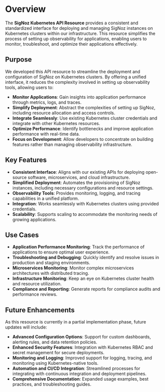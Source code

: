 # Overview

The **SigNoz Kubernetes API Resource** provides a consistent and standardized interface for deploying and managing SigNoz instances on Kubernetes clusters within our infrastructure. This resource simplifies the process of setting up observability for applications, enabling users to monitor, troubleshoot, and optimize their applications effectively.

## Purpose

We developed this API resource to streamline the deployment and configuration of SigNoz on Kubernetes clusters. By offering a unified interface, it reduces the complexity involved in setting up observability tools, allowing users to:

- **Monitor Applications**: Gain insights into application performance through metrics, logs, and traces.
- **Simplify Deployment**: Abstract the complexities of setting up SigNoz, including resource allocation and access controls.
- **Integrate Seamlessly**: Use existing Kubernetes cluster credentials and integrate with other Kubernetes resources.
- **Optimize Performance**: Identify bottlenecks and improve application performance with real-time data.
- **Focus on Development**: Allow developers to concentrate on building features rather than managing observability infrastructure.

## Key Features

- **Consistent Interface**: Aligns with our existing APIs for deploying open-source software, microservices, and cloud infrastructure.
- **Simplified Deployment**: Automates the provisioning of SigNoz instances, including necessary configurations and resource settings.
- **Observability Tools**: Provides monitoring, logging, and tracing capabilities in a unified platform.
- **Integration**: Works seamlessly with Kubernetes clusters using provided credentials.
- **Scalability**: Supports scaling to accommodate the monitoring needs of growing applications.

## Use Cases

- **Application Performance Monitoring**: Track the performance of applications to ensure optimal user experience.
- **Troubleshooting and Debugging**: Quickly identify and resolve issues in production and staging environments.
- **Microservices Monitoring**: Monitor complex microservices architectures with distributed tracing.
- **Infrastructure Monitoring**: Keep an eye on Kubernetes cluster health and resource utilization.
- **Compliance and Reporting**: Generate reports for compliance audits and performance reviews.

## Future Enhancements

As this resource is currently in a partial implementation phase, future updates will include:

- **Advanced Configuration Options**: Support for custom dashboards, alerting rules, and data retention policies.
- **Enhanced Security Features**: Integration with Kubernetes RBAC and secret management for secure deployments.
- **Monitoring and Logging**: Improved support for logging, tracing, and monitoring using Kubernetes-native tools.
- **Automation and CI/CD Integration**: Streamlined processes for integrating with continuous integration and deployment pipelines.
- **Comprehensive Documentation**: Expanded usage examples, best practices, and troubleshooting guides.
